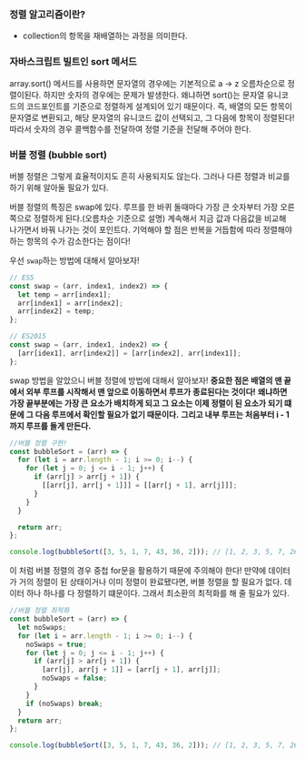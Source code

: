 ### 정렬 알고리즘이란?

- collection의 항목을 재배열하는 과정을 의미한다.

### 자바스크립트 빌트인 sort 메서드

array.sort() 메서드를 사용하면 문자열의 경우에는 기본적으로 a -> z 오름차순으로 정렬이된다.
하지만 숫자의 경우에는 문제가 발생한다. 왜냐하면 sort()는 문자열 유니코드의 코드포인트를 기준으로 정렬하게 설계되어 있기 때문이다.
즉, 배열의 모든 항목이 문자열로 변환되고, 해당 문자열의 유니코드 값이 선택되고, 그 다음에 항목이 정렬된다!
따라서 숫자의 경우 콜백함수를 전달하여 정렬 기준을 전달해 주어야 한다.

### 버블 정렬 (bubble sort)

버블 정렬은 그렇게 효율적이지도 흔히 사용되지도 않는다. 그러나 다른 정렬과 비교를 하기 위해 알아둘 필요가 있다.

버블 정렬의 특징은 swap에 있다. 루프를 한 바퀴 돌때마다 가장 큰 숫자부터 가장 오른쪽으로 정렬하게 된다.(오름차순 기준으로 설명) 계속해서 지금 값과 다음값을 비교해 나가면서 바꿔 나가는 것이 포인트다.
기억해야 할 점은 반복을 거듭함에 따라 정렬해야 하는 항목의 수가 감소한다는 점이다!

우선 `swap`하는 방법에 대해서 알아보자!

```javascript
// ES5
const swap = (arr, index1, index2) => {
  let temp = arr[index1];
  arr[index1] = arr[index2];
  arr[index2] = temp;
};

// ES2015
const swap = (arr, index1, index2) => {
  [arr[idex1], arr[index2]] = [arr[index2], arr[index1]];
};
```

swap 방법을 알았으니 버블 정렬에 방법에 대해서 알아보자!
**중요한 점은 배열의 맨 끝에서 외부 루프를 시작해서 맨 앞으로 이동하면서 루프가 종료된다는 것이다!**
**왜냐하면 가장 끝부분에는 가장 큰 요소가 배치하게 되고 그 요소는 이제 정렬이 된 요소가 되기 떄문에 그 다음 루프에서 확인할 필요가 없기 때문이다.**
**그리고 내부 루프는 처음부터 i - 1까지 루프를 돌게 만든다.**

```javascript
//버블 정렬 구현!
const bubbleSort = (arr) => {
  for (let i = arr.length - 1; i >= 0; i--) {
    for (let j = 0; j <= i - 1; j++) {
      if (arr[j] > arr[j + 1]) {
        [[arr[j], arr[j + 1]]] = [[arr[j + 1], arr[j]]];
      }
    }
  }

  return arr;
};

console.log(bubbleSort([3, 5, 1, 7, 43, 36, 2])); // [1, 2, 3, 5, 7, 26, 43]
```

이 처럼 버블 정렬의 경우 중첩 for문을 활용하기 때문에 주의해야 한다!
만약에 데이터가 거의 정렬이 된 상태이거나 이미 정렬이 완료됐다면, 버블 정렬을 할 필요가 없다.
데이터 하나 하나를 다 정렬하기 떄문이다. 그래서 최소환의 최적화를 해 줄 필요가 있다.

```javascript
//버블 정렬 최적화
const bubbleSort = (arr) => {
  let noSwaps;
  for (let i = arr.length - 1; i >= 0; i--) {
    noSwaps = true;
    for (let j = 0; j <= i - 1; j++) {
      if (arr[j] > arr[j + 1]) {
        [arr[j], arr[j + 1]] = [arr[j + 1], arr[j]];
        noSwaps = false;
      }
    }
    if (noSwaps) break;
  }
  return arr;
};

console.log(bubbleSort([3, 5, 1, 7, 43, 36, 2])); // [1, 2, 3, 5, 7, 26, 43]
```
